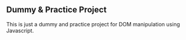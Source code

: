 ## Dummy & Practice Project

This is just a dummy and practice project for DOM manipulation using Javascript.